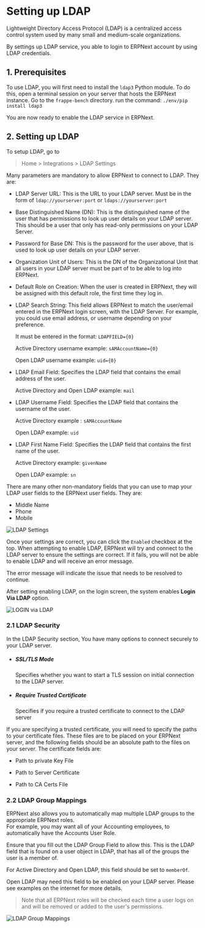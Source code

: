 <!-- add-breadcrumbs -->
# Setting up LDAP

Lightweight Directory Access Protocol (LDAP) is a centralized access control system used by many small and medium-scale organizations.

By settings up LDAP service, you able to login to ERPNext account by using LDAP credentials.

## 1. Prerequisites
To use LDAP, you will first need to install the `ldap3` Python module.  To do this, open a terminal session on your server that hosts the ERPNext instance. Go to the `frappe-bench` directory.
run the command: `./env/pip install ldap3`

You are now ready to enable the LDAP service in ERPNext.

## 2. Setting up LDAP
To setup LDAP, go to
> Home > Integrations > LDAP Settings

Many parameters are mandatory to allow ERPNext to connect to LDAP. They are:

  * LDAP Server URL: This is the URL to your LDAP server. Must be in the form of `ldap://yourserver:port` or `ldaps://yourserver:port`

  * Base Distinguished Name (DN): This is the distinguished name of the user that has permissions to look up user details on your LDAP server.  This should be a user that only has read-only permissions on your LDAP Server.

  * Password for Base DN: This is the password for the user above, that is used to look up user details on your LDAP server.
  
  * Organization Unit of Users: This is the DN of the Organizational Unit that all users in your LDAP server must be part of to be able to log into ERPNext.

  * Default Role on Creation: When the user is created in ERPNext, they will be assigned with this default role, the first time they log in.

  * LDAP Search String: This field allows ERPNext to match the user/email entered in the ERPNext login screen, with the LDAP Server.  For example, you could use email address, or username depending on your preference.
    
    It must be entered in the format: `LDAPFIELD={0}`  

    Active Directory username example: `sAMAccountName={0}`

    Open LDAP username example: `uid={0}`

  * LDAP Email Field: Specifies the LDAP field that contains the email address of the user.

    Active Directory and Open LDAP example: `mail`

  * LDAP Username Field: Specifies the LDAP field that contains the username of the user.  

    Active Directory example : `sAMAccountName`
    
    Open LDAP example: `uid`

  * LDAP First Name Field: Specifies the LDAP field that contains the first name of the user.  

    Active Directory example: `givenName`

    Open LDAP example: `sn`

There are many other non-mandatory fields that you can use to map your LDAP user fields to the ERPNext user fields.  They are:

  * Middle Name
  * Phone
  * Mobile

<img class="screenshot" alt="LDAP Settings" src="{{docs_base_url}}/assets/img/setup/integrations/ldap_settings.png">

Once your settings are correct, you can click the `Enabled` checkbox at the top. When attempting to enable LDAP, ERPNext will try and connect to the LDAP server to ensure the settings are correct.  If it fails, you will not be able to enable LDAP and will receive an error message.

The error message will indicate the issue that needs to be resolved to continue.

After setting enabling LDAP, on the login screen, the system enables **Login Via LDAP** option.

<img class="screenshot" alt="LOGIN via LDAP" src="{{docs_base_url}}/assets/img/setup/integrations/login_via_ldap.png">

### 2.1 LDAP Security

In the LDAP Security section, You have many options to connect securely to your LDAP server.

  * ##### SSL/TLS Mode
    Specifies whether you want to start a TLS session on initial connection to the LDAP server.

  * ##### Require Trusted Certificate
    Specifies if you require a trusted certificate to connect to the LDAP server


  If you are specifying a trusted certificate, you will need to specify the paths to your certificate files. These files are to be placed on your ERPNext server, and the following fields should be an absolute path to the files on your server.
    The certificate fields are:

  * Path to private Key File
    
  * Path to Server Certificate
    
  * Path to CA Certs File


### 2.2 LDAP Group Mappings
ERPNext also allows you to automatically map multiple LDAP groups to the appropriate ERPNext roles.  
For example, you may want all of your Accounting employees, to automatically have the Accounts User Role.

Ensure that you fill out the LDAP Group Field to allow this. This is the LDAP field that is found on a user object in LDAP, that has all of the groups the user is a member of.

For Active Directory and Open LDAP, this field should be set to `memberOf`.

Open LDAP may need this field to be enabled on your LDAP server. Please see examples on the internet for more details.

> Note that all ERPNext roles will be checked each time a user logs on and will be removed or added to the user's permissions.

<img class="screenshot" alt="LDAP Group Mappings" src="{{docs_base_url}}/assets/img/setup/integrations/ldap_group_mappings.png">
